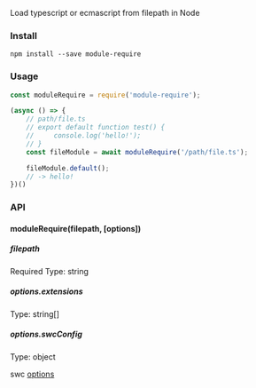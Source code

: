 Load typescript or ecmascript from filepath in Node

### Install

```
npm install --save module-require
```

### Usage

```js
const moduleRequire = require('module-require');

(async () => {
    // path/file.ts
    // export default function test() {
    //     console.log('hello!');
    // }
    const fileModule = await moduleRequire('/path/file.ts');

    fileModule.default();
    // -> hello!
})()

```

### API
#### moduleRequire(filepath, [options])

##### filepath
Required
Type: string

##### options.extensions
Type: string[]

##### options.swcConfig
Type: object

swc [options](https://swc.rs/docs/usage/core#options)
